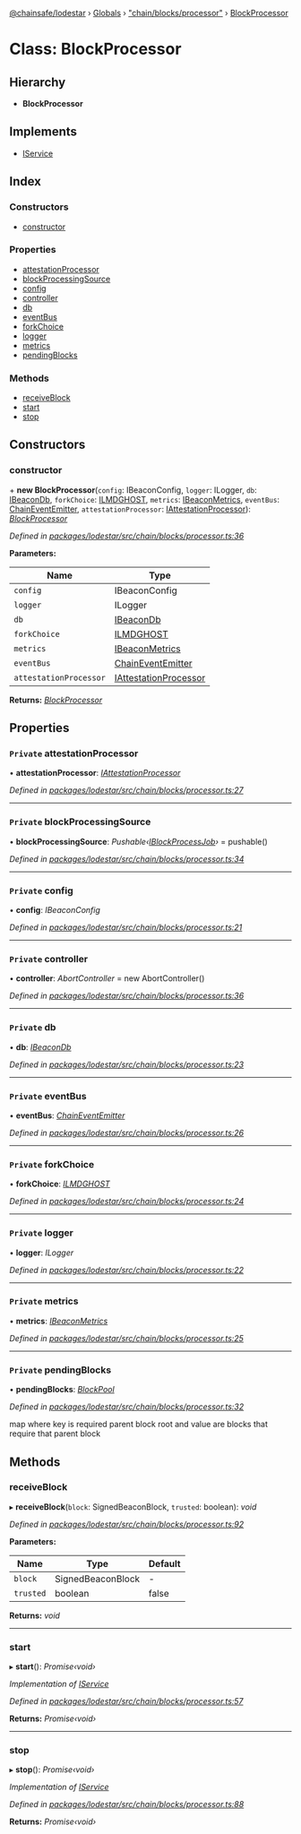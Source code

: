 [@chainsafe/lodestar](../README.md) › [Globals](../globals.md) › ["chain/blocks/processor"](../modules/_chain_blocks_processor_.md) › [BlockProcessor](_chain_blocks_processor_.blockprocessor.md)

# Class: BlockProcessor

## Hierarchy

* **BlockProcessor**

## Implements

* [IService](../interfaces/_node_nodejs_.iservice.md)

## Index

### Constructors

* [constructor](_chain_blocks_processor_.blockprocessor.md#constructor)

### Properties

* [attestationProcessor](_chain_blocks_processor_.blockprocessor.md#private-attestationprocessor)
* [blockProcessingSource](_chain_blocks_processor_.blockprocessor.md#private-blockprocessingsource)
* [config](_chain_blocks_processor_.blockprocessor.md#private-config)
* [controller](_chain_blocks_processor_.blockprocessor.md#private-controller)
* [db](_chain_blocks_processor_.blockprocessor.md#private-db)
* [eventBus](_chain_blocks_processor_.blockprocessor.md#private-eventbus)
* [forkChoice](_chain_blocks_processor_.blockprocessor.md#private-forkchoice)
* [logger](_chain_blocks_processor_.blockprocessor.md#private-logger)
* [metrics](_chain_blocks_processor_.blockprocessor.md#private-metrics)
* [pendingBlocks](_chain_blocks_processor_.blockprocessor.md#private-pendingblocks)

### Methods

* [receiveBlock](_chain_blocks_processor_.blockprocessor.md#receiveblock)
* [start](_chain_blocks_processor_.blockprocessor.md#start)
* [stop](_chain_blocks_processor_.blockprocessor.md#stop)

## Constructors

###  constructor

\+ **new BlockProcessor**(`config`: IBeaconConfig, `logger`: ILogger, `db`: [IBeaconDb](../interfaces/_db_api_beacon_interface_.ibeacondb.md), `forkChoice`: [ILMDGHOST](../interfaces/_chain_forkchoice_interface_.ilmdghost.md), `metrics`: [IBeaconMetrics](../interfaces/_metrics_interface_.ibeaconmetrics.md), `eventBus`: [ChainEventEmitter](../modules/_chain_interface_.md#chaineventemitter), `attestationProcessor`: [IAttestationProcessor](../interfaces/_chain_interface_.iattestationprocessor.md)): *[BlockProcessor](_chain_blocks_processor_.blockprocessor.md)*

*Defined in [packages/lodestar/src/chain/blocks/processor.ts:36](https://github.com/ChainSafe/lodestar/blob/77c37bfb8/packages/lodestar/src/chain/blocks/processor.ts#L36)*

**Parameters:**

Name | Type |
------ | ------ |
`config` | IBeaconConfig |
`logger` | ILogger |
`db` | [IBeaconDb](../interfaces/_db_api_beacon_interface_.ibeacondb.md) |
`forkChoice` | [ILMDGHOST](../interfaces/_chain_forkchoice_interface_.ilmdghost.md) |
`metrics` | [IBeaconMetrics](../interfaces/_metrics_interface_.ibeaconmetrics.md) |
`eventBus` | [ChainEventEmitter](../modules/_chain_interface_.md#chaineventemitter) |
`attestationProcessor` | [IAttestationProcessor](../interfaces/_chain_interface_.iattestationprocessor.md) |

**Returns:** *[BlockProcessor](_chain_blocks_processor_.blockprocessor.md)*

## Properties

### `Private` attestationProcessor

• **attestationProcessor**: *[IAttestationProcessor](../interfaces/_chain_interface_.iattestationprocessor.md)*

*Defined in [packages/lodestar/src/chain/blocks/processor.ts:27](https://github.com/ChainSafe/lodestar/blob/77c37bfb8/packages/lodestar/src/chain/blocks/processor.ts#L27)*

___

### `Private` blockProcessingSource

• **blockProcessingSource**: *Pushable‹[IBlockProcessJob](../interfaces/_chain_chain_.iblockprocessjob.md)›* = pushable<IBlockProcessJob>()

*Defined in [packages/lodestar/src/chain/blocks/processor.ts:34](https://github.com/ChainSafe/lodestar/blob/77c37bfb8/packages/lodestar/src/chain/blocks/processor.ts#L34)*

___

### `Private` config

• **config**: *IBeaconConfig*

*Defined in [packages/lodestar/src/chain/blocks/processor.ts:21](https://github.com/ChainSafe/lodestar/blob/77c37bfb8/packages/lodestar/src/chain/blocks/processor.ts#L21)*

___

### `Private` controller

• **controller**: *AbortController* = new AbortController()

*Defined in [packages/lodestar/src/chain/blocks/processor.ts:36](https://github.com/ChainSafe/lodestar/blob/77c37bfb8/packages/lodestar/src/chain/blocks/processor.ts#L36)*

___

### `Private` db

• **db**: *[IBeaconDb](../interfaces/_db_api_beacon_interface_.ibeacondb.md)*

*Defined in [packages/lodestar/src/chain/blocks/processor.ts:23](https://github.com/ChainSafe/lodestar/blob/77c37bfb8/packages/lodestar/src/chain/blocks/processor.ts#L23)*

___

### `Private` eventBus

• **eventBus**: *[ChainEventEmitter](../modules/_chain_interface_.md#chaineventemitter)*

*Defined in [packages/lodestar/src/chain/blocks/processor.ts:26](https://github.com/ChainSafe/lodestar/blob/77c37bfb8/packages/lodestar/src/chain/blocks/processor.ts#L26)*

___

### `Private` forkChoice

• **forkChoice**: *[ILMDGHOST](../interfaces/_chain_forkchoice_interface_.ilmdghost.md)*

*Defined in [packages/lodestar/src/chain/blocks/processor.ts:24](https://github.com/ChainSafe/lodestar/blob/77c37bfb8/packages/lodestar/src/chain/blocks/processor.ts#L24)*

___

### `Private` logger

• **logger**: *ILogger*

*Defined in [packages/lodestar/src/chain/blocks/processor.ts:22](https://github.com/ChainSafe/lodestar/blob/77c37bfb8/packages/lodestar/src/chain/blocks/processor.ts#L22)*

___

### `Private` metrics

• **metrics**: *[IBeaconMetrics](../interfaces/_metrics_interface_.ibeaconmetrics.md)*

*Defined in [packages/lodestar/src/chain/blocks/processor.ts:25](https://github.com/ChainSafe/lodestar/blob/77c37bfb8/packages/lodestar/src/chain/blocks/processor.ts#L25)*

___

### `Private` pendingBlocks

• **pendingBlocks**: *[BlockPool](_chain_blocks_pool_.blockpool.md)*

*Defined in [packages/lodestar/src/chain/blocks/processor.ts:32](https://github.com/ChainSafe/lodestar/blob/77c37bfb8/packages/lodestar/src/chain/blocks/processor.ts#L32)*

map where key is required parent block root and value are blocks that require that parent block

## Methods

###  receiveBlock

▸ **receiveBlock**(`block`: SignedBeaconBlock, `trusted`: boolean): *void*

*Defined in [packages/lodestar/src/chain/blocks/processor.ts:92](https://github.com/ChainSafe/lodestar/blob/77c37bfb8/packages/lodestar/src/chain/blocks/processor.ts#L92)*

**Parameters:**

Name | Type | Default |
------ | ------ | ------ |
`block` | SignedBeaconBlock | - |
`trusted` | boolean | false |

**Returns:** *void*

___

###  start

▸ **start**(): *Promise‹void›*

*Implementation of [IService](../interfaces/_node_nodejs_.iservice.md)*

*Defined in [packages/lodestar/src/chain/blocks/processor.ts:57](https://github.com/ChainSafe/lodestar/blob/77c37bfb8/packages/lodestar/src/chain/blocks/processor.ts#L57)*

**Returns:** *Promise‹void›*

___

###  stop

▸ **stop**(): *Promise‹void›*

*Implementation of [IService](../interfaces/_node_nodejs_.iservice.md)*

*Defined in [packages/lodestar/src/chain/blocks/processor.ts:88](https://github.com/ChainSafe/lodestar/blob/77c37bfb8/packages/lodestar/src/chain/blocks/processor.ts#L88)*

**Returns:** *Promise‹void›*
